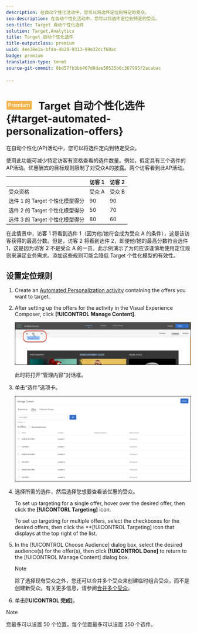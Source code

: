 ```yaml
---
description: 在自动个性化活动中，您可以将选件定位到特定的受众。
seo-description: 在自动个性化活动中，您可以将选件定位到特定的受众。
seo-title: Target 自动个性化选件
solution: Target,Analytics
title: Target 自动个性化选件
title-outputclass: premium
uuid: 4ee30e1a-bfda-4b20-9313-99e32dcf60ac
badge: premium
translation-type: tm+mt
source-git-commit: 8bd57fb3bb467d8dae50535b6c367995f2acabac

---
```



# ![PREMIUM](/help/assets/premium.png) Target 自动个性化选件{#target-automated-personalization-offers}

在自动个性化(AP)活动中，您可以将选件定向到特定受众。

使用此功能可减少特定访客有资格查看的选件数量。例如，假定具有三个选件的AP活动。优惠酬宾的目标规则限制了对受众A的披露。两个访客看到此AP活动。

|  | 访客 1 | 访客 2 |
|--- |--- |--- |
| 受众资格 | 受众 A | 受众 B |
| 选件 1 的 Target 个性化模型得分 | 90 | 90 |
| 选件 2 的 Target 个性化模型得分 | 50 | 70 |
| 选件 3 的 Target 个性化模型得分 | 80 | 60 |

在此情景中，访客 1 将看到选件 1（因为他/她符合成为受众 A 的条件），这是该访客获得的最高分数。但是，访客 2 将看到选件 2，即便他/她的最高分数符合选件 1，这是因为访客 2 不是受众 A 的一员。此示例演示了为何应该谨慎地使用定位规则来满足业务需求。添加这些规则可能会降低 Target 个性化模型的有效性。

## 设置定位规则

1. Create an [Automated Personalization activity](/help/c-activities/t-automated-personalization/create-ap-activity.md) containing the offers you want to target.
1. After setting up the offers for the activity in the Visual Experience Composer, click **[!UICONTROL Manage Content]**.

   ![管理内容](/help/c-activities/t-automated-personalization/assets/manage-content.png)

   此时将打开“管理内容”对话框。

1. 单击“选件”选项卡。

   ![选件页面](/help/c-activities/t-automated-personalization/assets/manage-content-offers.png)

1. 选择所需的选件，然后选择您想要查看该优惠的受众。

   To set up targeting for a single offer, hover over the desired offer, then click the **[!UICONTORL Targeting]** icon.

   To set up targeting for multiple offers, select the checkboxes for the desired offers, then click the **[!UICONTROL Targeting] icon that displays at the top right of the list.

1. In the [!UICONTROL Choose Audience] dialog box, select the desired audience(s) for the offer(s), then click **[!UICONTROL Done]** to return to the [!UICONTROL Manage Content] dialog box.

   >[!NOTE]
   >
   >除了选择现有受众之外，您还可以合并多个受众来创建临时组合受众，而不是创建新受众。有关更多信息，请参阅[合并多个受众](../../c-target/combining-multiple-audiences.md#concept_A7386F1EA4394BD2AB72399C225981E5)。

1. 单击&#x200B;**[!UICONTROL 完成]**。

>[!NOTE]
>
>您最多可以设置 50 个位置，每个位置最多可以设置 250 个选件。
